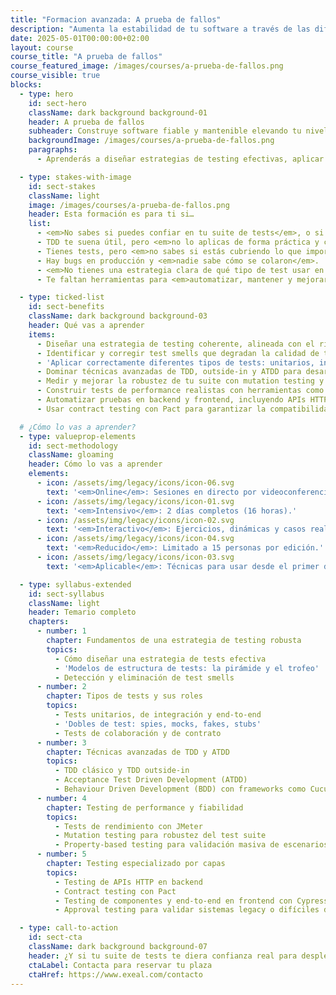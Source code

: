 ```yaml
---
title: "Formacion avanzada: A prueba de fallos"
description: "Aumenta la estabilidad de tu software a través de las diferentes técnicas y estrategias de tests automatizados."
date: 2025-05-01T00:00:00+02:00
layout: course
course_title: "A prueba de fallos"
course_featured_image: /images/courses/a-prueba-de-fallos.png
course_visible: true
blocks:
  - type: hero
    id: sect-hero
    className: dark background background-01
    header: A prueba de fallos
    subheader: Construye software fiable y mantenible elevando tu nivel de testing.
    backgroundImage: /images/courses/a-prueba-de-fallos.png
    paragraphs:
      - Aprenderás a diseñar estrategias de testing efectivas, aplicar TDD avanzado, usar testing de performance, contract testing, mutation testing y a automatizar la validación de calidad tanto en backend como en frontend.

  - type: stakes-with-image
    id: sect-stakes
    className: light
    image: /images/courses/a-prueba-de-fallos.png
    header: Esta formación es para ti si…
    list:
      - <em>No sabes si puedes confiar en tu suite de tests</em>, o si es una falsa red de seguridad.
      - TDD te suena útil, pero <em>no lo aplicas de forma práctica y constante en tu día a día</em>.
      - Tienes tests, pero <em>no sabes si estás cubriendo lo que importa, o simplemente rellenando líneas.</em>
      - Hay bugs en producción y <em>nadie sabe cómo se colaron</em>.
      - <em>No tienes una estrategia clara de qué tipo de test usar en cada capa o contexto.</em>
      - Te faltan herramientas para <em>automatizar, mantener y mejorar la calidad del sistema con confianza.</em>

  - type: ticked-list
    id: sect-benefits
    className: dark background background-03
    header: Qué vas a aprender
    items:
      - Diseñar una estrategia de testing coherente, alineada con el riesgo y el valor del sistema.
      - Identificar y corregir test smells que degradan la calidad de tu suite de tests.
      - 'Aplicar correctamente diferentes tipos de tests: unitarios, integración, end-to-end, contrato y colaboración.'
      - Dominar técnicas avanzadas de TDD, outside-in y ATDD para desarrollar con tests como guía.
      - Medir y mejorar la robustez de tu suite con mutation testing y property-based testing.
      - Construir tests de performance realistas con herramientas como JMeter.
      - Automatizar pruebas en backend y frontend, incluyendo APIs HTTP y componentes web.
      - Usar contract testing con Pact para garantizar la compatibilidad entre servicios.

  # ¿Cómo lo vas a aprender?
  - type: valueprop-elements
    id: sect-methodology
    className: gloaming
    header: Cómo lo vas a aprender
    elements:
      - icon: /assets/img/legacy/icons/icon-06.svg
        text: '<em>Online</em>: Sesiones en directo por videoconferencia.'
      - icon: /assets/img/legacy/icons/icon-01.svg
        text: '<em>Intensivo</em>: 2 días completos (16 horas).'
      - icon: /assets/img/legacy/icons/icon-02.svg
        text: '<em>Interactivo</em>: Ejercicios, dinámicas y casos reales.'
      - icon: /assets/img/legacy/icons/icon-04.svg
        text: '<em>Reducido</em>: Limitado a 15 personas por edición.'
      - icon: /assets/img/legacy/icons/icon-03.svg
        text: '<em>Aplicable</em>: Técnicas para usar desde el primer día.'

  - type: syllabus-extended
    id: sect-syllabus
    className: light
    header: Temario completo
    chapters:
      - number: 1
        chapter: Fundamentos de una estrategia de testing robusta
        topics:
          - Cómo diseñar una estrategia de tests efectiva
          - 'Modelos de estructura de tests: la pirámide y el trofeo'
          - Detección y eliminación de test smells
      - number: 2
        chapter: Tipos de tests y sus roles
        topics:
          - Tests unitarios, de integración y end-to-end
          - 'Dobles de test: spies, mocks, fakes, stubs'
          - Tests de colaboración y de contrato
      - number: 3
        chapter: Técnicas avanzadas de TDD y ATDD
        topics:
          - TDD clásico y TDD outside-in
          - Acceptance Test Driven Development (ATDD)
          - Behaviour Driven Development (BDD) con frameworks como Cucumber
      - number: 4
        chapter: Testing de performance y fiabilidad
        topics:
          - Tests de rendimiento con JMeter
          - Mutation testing para robustez del test suite
          - Property-based testing para validación masiva de escenarios
      - number: 5
        chapter: Testing especializado por capas
        topics:
          - Testing de APIs HTTP en backend
          - Contract testing con Pact
          - Testing de componentes y end-to-end en frontend con Cypress
          - Approval testing para validar sistemas legacy o difíciles de testear

  - type: call-to-action
    id: sect-cta
    className: dark background background-07
    header: ¿Y si tu suite de tests te diera confianza real para desplegar sin miedo?
    ctaLabel: Contacta para reservar tu plaza
    ctaHref: https://www.exeal.com/contacto
---
```

